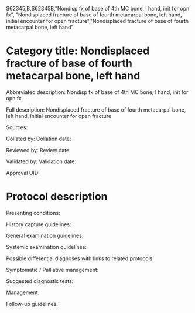 S62345,B,S62345B,"Nondisp fx of base of 4th MC bone, l hand, init for opn fx", "Nondisplaced fracture of base of fourth metacarpal bone, left hand, initial encounter for open fracture","Nondisplaced fracture of base of fourth metacarpal bone, left hand"
# Category title: Nondisplaced fracture of base of fourth metacarpal bone, left hand

Abbreviated description: Nondisp fx of base of 4th MC bone, l hand, init for opn fx

Full description: Nondisplaced fracture of base of fourth metacarpal bone, left hand, initial encounter for open fracture

Sources:

Collated by:
Collation date:

Reviewed by:
Review date:

Validated by:
Validation date:

Approval UID:

# Protocol description

Presenting conditions:

History capture guidelines:

General examination guidelines:

Systemic examination guidelines:

Possible differential diagnoses with links to related protocols:

Symptomatic / Palliative management:

Suggested diagnostic tests:

Management:

Follow-up guidelines:
